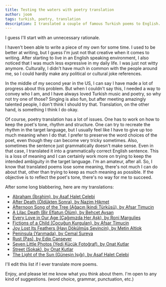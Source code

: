 ```yaml
---
title: Testing the waters with poetry translation
author: joom
tags: turkish, poetry, translation
description: I translated a couple of famous Turkish poems to English. It turns out that translation is fun and tough. I'll also ramble a bit about adaptation to the US.
---
```


I guess I'll start with an unnecessary rationale.

I haven't been able to write a piece of my own for some time. I used to be
better at writing, but I guess I'm just not that creative when it comes to writing.
After starting to live in an English speaking environment, I also noticed that
I was much less expressive in my daily life. I was just not witty anymore.
Culturally, I didn't have much in common with the people around me, so I could
hardly make any political or cultural joke references.

In the middle of my second year in the US, I can say I have made a lot of progress
about this problem. But when I couldn't say this, I needed a way to convey
who I am, and I have always loved Turkish music and poetry, so why not try one of those?
Singing is also fun, but after meeting amazingly talented people, I don't think
I should try that. Translation, on the other hand, is something I think I do okay.

Of course, poetry translation has a lot of issues. One has to work on how to
keep the poet's tone, rhythm and structure. One can try to recreate the rhythm in
the target language, but I usually feel like I have to give up too much meaning
when I do that. I prefer to preserve the word choices of the poet, even though they
can become very tricky sometimes. Also, sometimes the sentence just grammatically
doesn't make sense. Even in that case, I translated it into a grammatically
correct English sentence. This is a loss of meaning and I can certainly
work more on trying to keep the intended ambiguity in the target language.
I'm an amateur, after all. So, I know that translated poems lose some meaning,
there's not much I can do about that, other than trying to keep as much meaning as possible.
If the objective is to reflect the poet's tone, there's no way for me to succeed.

After some long blabbering, here are my translations:

* [Abraham (İbrahim), by Asaf Halet Celebi](../pages/poems/abraham.html)
* [After Death (Öldükten Sonra), by Nazim Hikmet](../pages/poems/after-death.html)
* [Afternoon Song of the Tree (Ağacın İkindi Türküsü), by Afsar Timucin](../pages/poems/afternoon-song-of-the-tree.html)
* [A Lilac Death (Bir Eflatun Ölüm), by Behcet Aysan](../pages/poems/a-lilac-death.html)
* [Every Love in Our Age (Çağımızda Her Aşk), by Roni Margulies](../pages/poems/every-love-in-our-age.html)
* [Fictions of a Child (Çocuğun Kurguları), by Afsar Timucin](../pages/poems/fictions-of-a-child.html)
* [Joy Lost Its Feathers (Havı Dökülmüş Sevincin), by Metin Altiok](../pages/poems/joy-lost-its-feathers.html)
* [Peninsula (Yarımada), by Cemal Sureya](../pages/poems/peninsula.html)
* [Rust (Pas), by Edip Cansever](../pages/poems/rust.html)
* [Seven Little Photos (Yedi Küçük Fotoğraf), by Onat Kutlar](../pages/poems/seven-little-photos.html)
* [Street (Sokak), by Onat Kutlar](../pages/poems/street.html)
* [The Light of the Sun (Güneşin Işığı), by Asaf Halet Celebi](../pages/poems/the-light-of-the-sun.html)

I'll edit this list if I ever translate more poems.

Enjoy, and please let me know what you think about them. I'm open to any kind
of suggestions. (word choice, grammar, punctuation, etc.)
